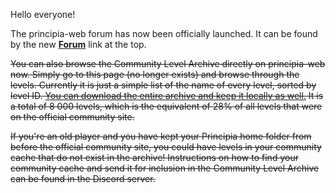 Hello everyone!

The principia-web forum has now been officially launched. It can be found by the new [**Forum**](/forum/) link at the top.

~~You can also browse the Community Level Archive directly on principia-web now. Simply go to this page (no longer exists) and browse through the levels. Currently it is just a simple list of the name of every level, sorted by level ID. [You can download the entire archive and keep it locally as well.](https://archive.org/details/principia-community-level-archive) It is a total of 8 000 levels, which is the equivalent of 28% of all levels that were on the official community site.~~

~~If you're an old player and you have kept your Principia home folder from before the official community site, you could have levels in your community cache that do not exist in the archive! Instructions on how to find your community cache and send it for inclusion in the Community Level Archive can be found in the Discord server.~~
